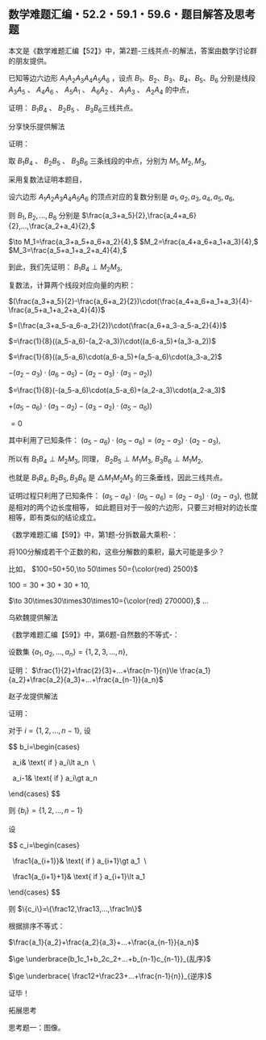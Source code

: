 ## 数学难题汇编・52.2・59.1・59.6・题目解答及思考题

本文是《数学难题汇编【52】》中，第2题-三线共点-的解法，答案由数学讨论群的朋友提供。

已知等边六边形 $A_1A_2A_3A_4A_5A_6$ ，设点 $B_1、B_2、B_3、B_4、B_5、B_6$ 分别是线段 $A_3A_5$ 、 $A_4A_6$ 、 $A_5A_1$ 、 $A_6A_2$ 、 $A_1A_3$ 、 $A_2A_4$ 的中点，

证明： $B_1B_4$ 、 $B_2B_5$ 、 $B_3B_6$ ​三线共点。

分享快乐提供解法

证明：

取  $B_1B_4$ 、 $B_2B_5$ 、 $B_3B_6$ 三条线段的中点，分别为 $M_1,M_2,M_3,$

采用复数法证明本题目，

设六边形 $A_1A_2A_3A_4A_5A_6$ 的顶点对应的复数分别是 $a_1,a_2,a_3,a_4,a_5,a_6,$ 

则 $B_1,B_2,...,B_6$ 分别是 $\frac{a_3+a_5}{2},\frac{a_4+a_6}{2},...,\frac{a_2+a_4}{2},$

$\to M_1=\frac{a_3+a_5+a_6+a_2}{4},$ $M_2=\frac{a_4+a_6+a_1+a_3}{4},$ $M_3=\frac{a_5+a_1+a_2+a_4}{4},$

到此，我们先证明： $B_1B_4\perp M_2M_3,$

复数法，计算两个线段对应向量的内积：

$(\frac{a_3+a_5}{2}-\frac{a_6+a_2}{2})\cdot(\frac{a_4+a_6+a_1+a_3}{4}-\frac{a_5+a_1+a_2+a_4}{4})$

$=(\frac{a_3+a_5-a_6-a_2}{2})\cdot(\frac{a_6+a_3-a_5-a_2}{4})$

$=\frac{1}{8}((a_5-a_6)-(a_2-a_3))\cdot((a_6-a_5)+(a_3-a_2))$

$=\frac{1}{8}((a_5-a_6)\cdot(a_6-a_5)+(a_5-a_6)\cdot(a_3-a_2)$ 

$-(a_2-a_3)\cdot(a_6-a_5)-(a_2-a_3)\cdot(a_3-a_2))$

$=\frac{1}{8}(-(a_5-a_6)\cdot(a_5-a_6)+(a_2-a_3)\cdot(a_2-a_3)$ 

$+(a_5-a_6)\cdot(a_3-a_2)-(a_3-a_2)\cdot(a_5-a_6))$

$=0$

其中利用了已知条件： $(a_5-a_6)\cdot(a_5-a_6)=(a_2-a_3)\cdot(a_2-a_3),$

所以有 $B_1B_4\perp M_2M_3,$ 同理， $B_2B_5\perp M_1M_3,$ $B_3B_6\perp M_1M_2,$

也就是 $B_1B_4,B_2B_5,B_3B_6$ 是 $\triangle M_1M_2M_3$ 的三条垂线，因此三线共点。

证明过程只利用了已知条件： $(a_5-a_6)\cdot(a_5-a_6)=(a_2-a_3)\cdot(a_2-a_3),$ 也就是相对的两个边长度相等，
如此题目对于一般的六边形，只要三对相对的边长度相等，即有类似的结论成立。

《数学难题汇编【59】》中，第1题-分拆数最大乘积-：

将100分解成若干个正数的和，这些分解数的乘积，最大可能是多少？

比如， $100=50+50,\to 50\times 50={\color{red} 2500}$

$100=30+30+30+10,$

$\to 30\times30\times30\times10={\color{red} 270000},$ ...

乌欸魏提供解法


《数学难题汇编【59】》中，第6题-自然数的不等式-：

设数集 $\{a_1,a_2,...,a_n\}=\{1,2,3,...,n\},$

证明： $\frac{1}{2}+\frac{2}{3}+...+\frac{n-1}{n}\le \frac{a_1}{a_2}+\frac{a_2}{a_3}+...+\frac{a_{n-1}}{a_n}$

赵子龙提供解法

证明：

对于 $i=\{1,2,...,n-1\},$ 设

$$
b_i=\begin{cases}

  a_i& \text{ if } a_i\lt a_n  \\

  a_i-1& \text{ if } a_i\gt a_n

\end{cases}
$$

则 $\{b_i\}=\{1,2,...,n-1\}$

设

$$
c_i=\begin{cases}

  \frac1{a_{i+1}}& \text{ if } a_{i+1}\gt a_1  \\

  \frac1{a_{i+1}+1}& \text{ if } a_{i+1}\lt a_1

\end{cases}
$$

则 $\{c_i\}=\{\frac12,\frac13,...,\frac1n\}$

根据排序不等式：

$\frac{a_1}{a_2}+\frac{a_2}{a_3}+...+\frac{a_{n-1}}{a_n}$

$\ge \underbrace{b_1c_1+b_2c_2+...+b_{n-1}c_{n-1}}_{乱序}$

$\ge \underbrace{ \frac12+\frac23+...+\frac{n-1}{n}}_{逆序}$

证毕！

拓展思考

思考题一：图像。
